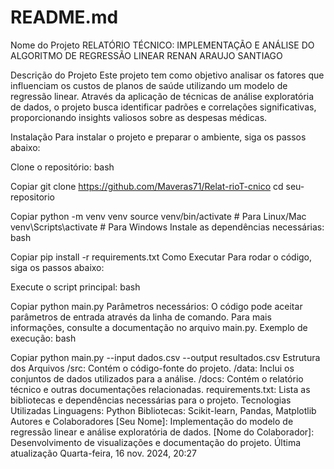 # README.md
Nome do Projeto
RELATÓRIO TÉCNICO: IMPLEMENTAÇÃO E ANÁLISE DO ALGORITMO DE REGRESSÃO LINEAR
RENAN ARAUJO SANTIAGO

Descrição do Projeto
Este projeto tem como objetivo analisar os fatores que influenciam os custos de planos de saúde utilizando um modelo de regressão linear. Através da aplicação de técnicas de análise exploratória de dados, o projeto busca identificar padrões e correlações significativas, proporcionando insights valiosos sobre as despesas médicas.

Instalação
Para instalar o projeto e preparar o ambiente, siga os passos abaixo:

Clone o repositório:
bash

Copiar
git clone https://github.com/Maveras71/Relat-rioT-cnico
cd seu-repositorio

Copiar
python -m venv venv
source venv/bin/activate  # Para Linux/Mac
venv\Scripts\activate     # Para Windows
Instale as dependências necessárias:
bash

Copiar
pip install -r requirements.txt
Como Executar
Para rodar o código, siga os passos abaixo:

Execute o script principal:
bash

Copiar
python main.py
Parâmetros necessários:
O código pode aceitar parâmetros de entrada através da linha de comando. Para mais informações, consulte a documentação no arquivo main.py.
Exemplo de execução:
bash

Copiar
python main.py --input dados.csv --output resultados.csv
Estrutura dos Arquivos
/src: Contém o código-fonte do projeto.
/data: Inclui os conjuntos de dados utilizados para a análise.
/docs: Contém o relatório técnico e outras documentações relacionadas.
requirements.txt: Lista as bibliotecas e dependências necessárias para o projeto.
Tecnologias Utilizadas
Linguagens: Python
Bibliotecas: Scikit-learn, Pandas, Matplotlib
Autores e Colaboradores
[Seu Nome]: Implementação do modelo de regressão linear e análise exploratória de dados.
[Nome do Colaborador]: Desenvolvimento de visualizações e documentação do projeto.
Última atualização
Quarta-feira, 16 nov. 2024, 20:27
